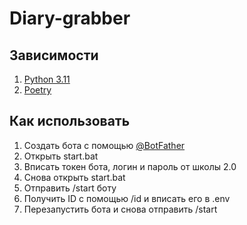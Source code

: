 # Diary-grabber
## Зависимости
1) [Python 3.11](https://www.python.org/)
2) [Poetry](https://pypi.org/project/poetry/)
## Как использовать
1) Создать бота с помощью [@BotFather](https://t.me/BotFather)
2) Открыть start.bat
3) Вписать токен бота, логин и пароль от школы 2.0
4) Снова открыть start.bat
5) Отправить /start боту
6) Получить ID с помощью /id и вписать его в .env
7) Перезапустить бота и снова отправить /start
